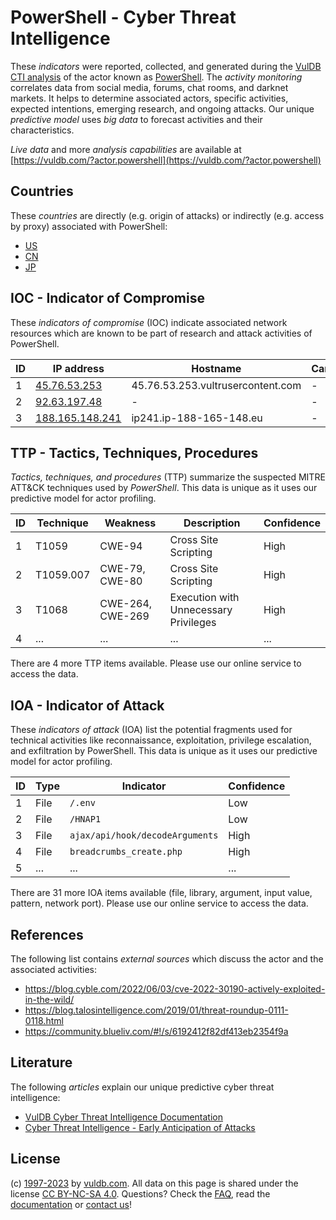# PowerShell - Cyber Threat Intelligence

These _indicators_ were reported, collected, and generated during the [VulDB CTI analysis](https://vuldb.com/?kb.cti) of the actor known as [PowerShell](https://vuldb.com/?actor.powershell). The _activity monitoring_ correlates data from social media, forums, chat rooms, and darknet markets. It helps to determine associated actors, specific activities, expected intentions, emerging research, and ongoing attacks. Our unique _predictive model_ uses _big data_ to forecast activities and their characteristics.

_Live data_ and more _analysis capabilities_ are available at [https://vuldb.com/?actor.powershell](https://vuldb.com/?actor.powershell)

## Countries

These _countries_ are directly (e.g. origin of attacks) or indirectly (e.g. access by proxy) associated with PowerShell:

* [US](https://vuldb.com/?country.us)
* [CN](https://vuldb.com/?country.cn)
* [JP](https://vuldb.com/?country.jp)

## IOC - Indicator of Compromise

These _indicators of compromise_ (IOC) indicate associated network resources which are known to be part of research and attack activities of PowerShell.

ID | IP address | Hostname | Campaign | Confidence
-- | ---------- | -------- | -------- | ----------
1 | [45.76.53.253](https://vuldb.com/?ip.45.76.53.253) | 45.76.53.253.vultrusercontent.com | - | High
2 | [92.63.197.48](https://vuldb.com/?ip.92.63.197.48) | - | - | High
3 | [188.165.148.241](https://vuldb.com/?ip.188.165.148.241) | ip241.ip-188-165-148.eu | - | High

## TTP - Tactics, Techniques, Procedures

_Tactics, techniques, and procedures_ (TTP) summarize the suspected MITRE ATT&CK techniques used by _PowerShell_. This data is unique as it uses our predictive model for actor profiling.

ID | Technique | Weakness | Description | Confidence
-- | --------- | -------- | ----------- | ----------
1 | T1059 | CWE-94 | Cross Site Scripting | High
2 | T1059.007 | CWE-79, CWE-80 | Cross Site Scripting | High
3 | T1068 | CWE-264, CWE-269 | Execution with Unnecessary Privileges | High
4 | ... | ... | ... | ...

There are 4 more TTP items available. Please use our online service to access the data.

## IOA - Indicator of Attack

These _indicators of attack_ (IOA) list the potential fragments used for technical activities like reconnaissance, exploitation, privilege escalation, and exfiltration by PowerShell. This data is unique as it uses our predictive model for actor profiling.

ID | Type | Indicator | Confidence
-- | ---- | --------- | ----------
1 | File | `/.env` | Low
2 | File | `/HNAP1` | Low
3 | File | `ajax/api/hook/decodeArguments` | High
4 | File | `breadcrumbs_create.php` | High
5 | ... | ... | ...

There are 31 more IOA items available (file, library, argument, input value, pattern, network port). Please use our online service to access the data.

## References

The following list contains _external sources_ which discuss the actor and the associated activities:

* https://blog.cyble.com/2022/06/03/cve-2022-30190-actively-exploited-in-the-wild/
* https://blog.talosintelligence.com/2019/01/threat-roundup-0111-0118.html
* https://community.blueliv.com/#!/s/6192412f82df413eb2354f9a

## Literature

The following _articles_ explain our unique predictive cyber threat intelligence:

* [VulDB Cyber Threat Intelligence Documentation](https://vuldb.com/?kb.cti)
* [Cyber Threat Intelligence - Early Anticipation of Attacks](https://www.scip.ch/en/?labs.20201022)

## License

(c) [1997-2023](https://vuldb.com/?kb.changelog) by [vuldb.com](https://vuldb.com/?kb.about). All data on this page is shared under the license [CC BY-NC-SA 4.0](https://creativecommons.org/licenses/by-nc-sa/4.0/). Questions? Check the [FAQ](https://vuldb.com/?kb.faq), read the [documentation](https://vuldb.com/?kb) or [contact us](https://vuldb.com/?contact)!
